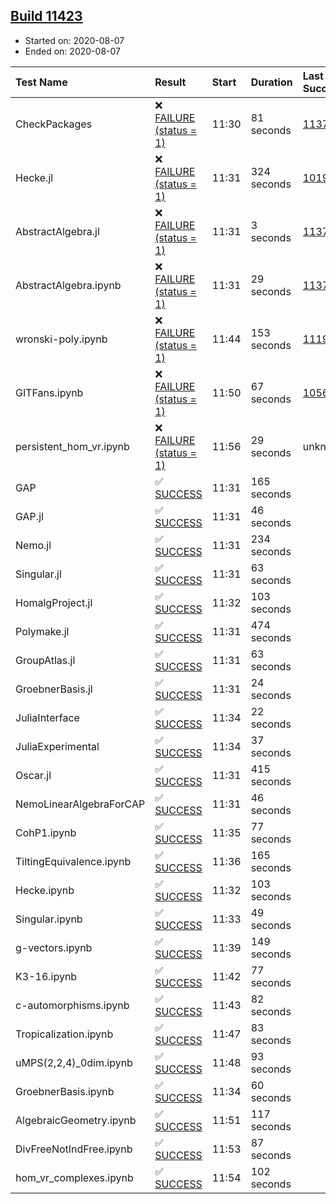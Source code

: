 ## [Build 11423](https://oscarci.mathematik.uni-kl.de/job/oscar/11423/)

* Started on: 2020-08-07
* Ended on: 2020-08-07

| Test Name    | Result | Start | Duration | Last Success | First Failure |
|:-------------|:-------|:------|:---------|:-------------|:--------------|
| CheckPackages | ❌ [FAILURE (status = 1)](https://oscarci.mathematik.uni-kl.de/job/oscar/11423/artifact/logs/build-11423/CheckPackages.log) | 11:30 | 81 seconds | [11376](https://oscarci.mathematik.uni-kl.de/job/oscar/11376/) | [11377](https://oscarci.mathematik.uni-kl.de/job/oscar/11377/) |
| Hecke.jl | ❌ [FAILURE (status = 1)](https://oscarci.mathematik.uni-kl.de/job/oscar/11423/artifact/logs/build-11423/Hecke.jl.log) | 11:31 | 324 seconds | [10197](https://oscarci.mathematik.uni-kl.de/job/oscar/10197/) | [10198](https://oscarci.mathematik.uni-kl.de/job/oscar/10198/) |
| AbstractAlgebra.jl | ❌ [FAILURE (status = 1)](https://oscarci.mathematik.uni-kl.de/job/oscar/11423/artifact/logs/build-11423/AbstractAlgebra.jl.log) | 11:31 | 3 seconds | [11376](https://oscarci.mathematik.uni-kl.de/job/oscar/11376/) | [11377](https://oscarci.mathematik.uni-kl.de/job/oscar/11377/) |
| AbstractAlgebra.ipynb | ❌ [FAILURE (status = 1)](https://oscarci.mathematik.uni-kl.de/job/oscar/11423/artifact/logs/build-11423/AbstractAlgebra.ipynb.log) | 11:31 | 29 seconds | [11376](https://oscarci.mathematik.uni-kl.de/job/oscar/11376/) | [11377](https://oscarci.mathematik.uni-kl.de/job/oscar/11377/) |
| wronski-poly.ipynb | ❌ [FAILURE (status = 1)](https://oscarci.mathematik.uni-kl.de/job/oscar/11423/artifact/logs/build-11423/wronski-poly.ipynb.log) | 11:44 | 153 seconds | [11192](https://oscarci.mathematik.uni-kl.de/job/oscar/11192/) | [11193](https://oscarci.mathematik.uni-kl.de/job/oscar/11193/) |
| GITFans.ipynb | ❌ [FAILURE (status = 1)](https://oscarci.mathematik.uni-kl.de/job/oscar/11423/artifact/logs/build-11423/GITFans.ipynb.log) | 11:50 | 67 seconds | [10566](https://oscarci.mathematik.uni-kl.de/job/oscar/10566/) | [10567](https://oscarci.mathematik.uni-kl.de/job/oscar/10567/) |
| persistent_hom_vr.ipynb | ❌ [FAILURE (status = 1)](https://oscarci.mathematik.uni-kl.de/job/oscar/11423/artifact/logs/build-11423/persistent_hom_vr.ipynb.log) | 11:56 | 29 seconds | unknown | unknown |
| GAP | ✅ [SUCCESS](https://oscarci.mathematik.uni-kl.de/job/oscar/11423/artifact/logs/build-11423/GAP.log) | 11:31 | 165 seconds |  |  |
| GAP.jl | ✅ [SUCCESS](https://oscarci.mathematik.uni-kl.de/job/oscar/11423/artifact/logs/build-11423/GAP.jl.log) | 11:31 | 46 seconds |  |  |
| Nemo.jl | ✅ [SUCCESS](https://oscarci.mathematik.uni-kl.de/job/oscar/11423/artifact/logs/build-11423/Nemo.jl.log) | 11:31 | 234 seconds |  |  |
| Singular.jl | ✅ [SUCCESS](https://oscarci.mathematik.uni-kl.de/job/oscar/11423/artifact/logs/build-11423/Singular.jl.log) | 11:31 | 63 seconds |  |  |
| HomalgProject.jl | ✅ [SUCCESS](https://oscarci.mathematik.uni-kl.de/job/oscar/11423/artifact/logs/build-11423/HomalgProject.jl.log) | 11:32 | 103 seconds |  |  |
| Polymake.jl | ✅ [SUCCESS](https://oscarci.mathematik.uni-kl.de/job/oscar/11423/artifact/logs/build-11423/Polymake.jl.log) | 11:31 | 474 seconds |  |  |
| GroupAtlas.jl | ✅ [SUCCESS](https://oscarci.mathematik.uni-kl.de/job/oscar/11423/artifact/logs/build-11423/GroupAtlas.jl.log) | 11:31 | 63 seconds |  |  |
| GroebnerBasis.jl | ✅ [SUCCESS](https://oscarci.mathematik.uni-kl.de/job/oscar/11423/artifact/logs/build-11423/GroebnerBasis.jl.log) | 11:31 | 24 seconds |  |  |
| JuliaInterface | ✅ [SUCCESS](https://oscarci.mathematik.uni-kl.de/job/oscar/11423/artifact/logs/build-11423/JuliaInterface.log) | 11:34 | 22 seconds |  |  |
| JuliaExperimental | ✅ [SUCCESS](https://oscarci.mathematik.uni-kl.de/job/oscar/11423/artifact/logs/build-11423/JuliaExperimental.log) | 11:34 | 37 seconds |  |  |
| Oscar.jl | ✅ [SUCCESS](https://oscarci.mathematik.uni-kl.de/job/oscar/11423/artifact/logs/build-11423/Oscar.jl.log) | 11:31 | 415 seconds |  |  |
| NemoLinearAlgebraForCAP | ✅ [SUCCESS](https://oscarci.mathematik.uni-kl.de/job/oscar/11423/artifact/logs/build-11423/NemoLinearAlgebraForCAP.log) | 11:31 | 46 seconds |  |  |
| CohP1.ipynb | ✅ [SUCCESS](https://oscarci.mathematik.uni-kl.de/job/oscar/11423/artifact/logs/build-11423/CohP1.ipynb.log) | 11:35 | 77 seconds |  |  |
| TiltingEquivalence.ipynb | ✅ [SUCCESS](https://oscarci.mathematik.uni-kl.de/job/oscar/11423/artifact/logs/build-11423/TiltingEquivalence.ipynb.log) | 11:36 | 165 seconds |  |  |
| Hecke.ipynb | ✅ [SUCCESS](https://oscarci.mathematik.uni-kl.de/job/oscar/11423/artifact/logs/build-11423/Hecke.ipynb.log) | 11:32 | 103 seconds |  |  |
| Singular.ipynb | ✅ [SUCCESS](https://oscarci.mathematik.uni-kl.de/job/oscar/11423/artifact/logs/build-11423/Singular.ipynb.log) | 11:33 | 49 seconds |  |  |
| g-vectors.ipynb | ✅ [SUCCESS](https://oscarci.mathematik.uni-kl.de/job/oscar/11423/artifact/logs/build-11423/g-vectors.ipynb.log) | 11:39 | 149 seconds |  |  |
| K3-16.ipynb | ✅ [SUCCESS](https://oscarci.mathematik.uni-kl.de/job/oscar/11423/artifact/logs/build-11423/K3-16.ipynb.log) | 11:42 | 77 seconds |  |  |
| c-automorphisms.ipynb | ✅ [SUCCESS](https://oscarci.mathematik.uni-kl.de/job/oscar/11423/artifact/logs/build-11423/c-automorphisms.ipynb.log) | 11:43 | 82 seconds |  |  |
| Tropicalization.ipynb | ✅ [SUCCESS](https://oscarci.mathematik.uni-kl.de/job/oscar/11423/artifact/logs/build-11423/Tropicalization.ipynb.log) | 11:47 | 83 seconds |  |  |
| uMPS(2,2,4)_0dim.ipynb | ✅ [SUCCESS](https://oscarci.mathematik.uni-kl.de/job/oscar/11423/artifact/logs/build-11423/uMPS-2-2-4-_0dim.ipynb.log) | 11:48 | 93 seconds |  |  |
| GroebnerBasis.ipynb | ✅ [SUCCESS](https://oscarci.mathematik.uni-kl.de/job/oscar/11423/artifact/logs/build-11423/GroebnerBasis.ipynb.log) | 11:34 | 60 seconds |  |  |
| AlgebraicGeometry.ipynb | ✅ [SUCCESS](https://oscarci.mathematik.uni-kl.de/job/oscar/11423/artifact/logs/build-11423/AlgebraicGeometry.ipynb.log) | 11:51 | 117 seconds |  |  |
| DivFreeNotIndFree.ipynb | ✅ [SUCCESS](https://oscarci.mathematik.uni-kl.de/job/oscar/11423/artifact/logs/build-11423/DivFreeNotIndFree.ipynb.log) | 11:53 | 87 seconds |  |  |
| hom_vr_complexes.ipynb | ✅ [SUCCESS](https://oscarci.mathematik.uni-kl.de/job/oscar/11423/artifact/logs/build-11423/hom_vr_complexes.ipynb.log) | 11:54 | 102 seconds |  |  |
